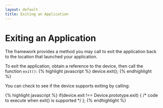```yaml
---
layout: default
title: Exiting an Application
---
```

# Exiting an Application

<p class="lead">The framework provides a method you may call to exit the application back to the location that launched your application.</p>

To exit the application, obtain a reference to the device, then call the function `exit()`:
{% highlight javascript %}
device.exit();
{% endhighlight %}

You can check to see if the device supports exiting by calling:

{% highlight javascript %}
if(device.exit !== Device.prototype.exit) {
/* code to execute when exit() is supported */
};
{% endhighlight %}